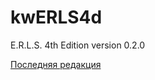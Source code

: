 # kwERLS4d
E.R.L.S. 4th Edition version 0.2.0

[Последняя редакция](https://github.com/KarelWintersky/kwERLS4d/blob/master/html/erls4d.md)